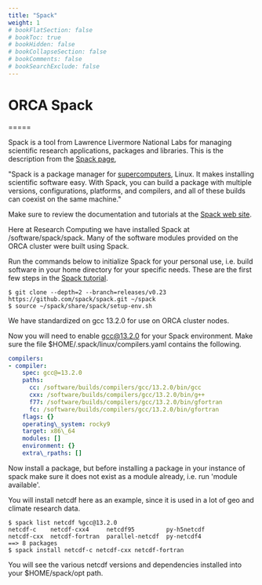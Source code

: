 ```yaml
---
title: "Spack"
weight: 1
# bookFlatSection: false
# bookToc: true
# bookHidden: false
# bookCollapseSection: false
# bookComments: false
# bookSearchExclude: false
---
```


# ORCA Spack

=====

Spack is a tool from Lawrence Livermore National Labs for managing scientific research applications, packages and libraries.  This is the description from the [Spack page](https://spack.io/about/),

"Spack is a package manager for [supercomputers](https://en.wikipedia.org/wiki/Supercomputer), Linux.  It makes installing scientific software easy. With Spack, you can build a package with multiple versions, configurations, platforms, and compilers, and all of these builds can coexist on the same machine."

Make sure to review the documentation and tutorials at the [Spack web site](https://spack.readthedocs.io/en/latest/index.html).

Here at Research Computing we have installed Spack at /software/spack/spack.  Many of the software modules provided on the ORCA cluster were built using Spack.

Run the commands below to initialize Spack for your personal use, i.e. build software in your home directory for your specific needs.  These are the first few steps in the [Spack tutorial](https://spack-tutorial.readthedocs.io/en/latest/tutorial_basics.html#).

``` script
$ git clone --depth=2 --branch=releases/v0.23 https://github.com/spack/spack.git ~/spack
$ source ~/spack/share/spack/setup-env.sh
```

We have standardized on gcc 13.2.0 for use on ORCA cluster nodes.

Now you will need to enable gcc@13.2.0 for your Spack environment.  Make sure the file $HOME/.spack/linux/compilers.yaml contains the following.
``` yaml
compilers:
- compiler:
    spec: gcc@=13.2.0
    paths:
      cc: /software/builds/compilers/gcc/13.2.0/bin/gcc
      cxx: /software/builds/compilers/gcc/13.2.0/bin/g++
      f77: /software/builds/compilers/gcc/13.2.0/bin/gfortran
      fc: /software/builds/compilers/gcc/13.2.0/bin/gfortran
    flags: {}
    operating\_system: rocky9
    target: x86\_64
    modules: []
    environment: {}
    extra\_rpaths: []
```

Now install a package, but before installing a package in your instance of spack make sure it does not exist as a module already, i.e. run 'module available'.

You will install netcdf here as an example, since it is used in a lot of geo and climate research data.
``` script
$ spack list netcdf %gcc@13.2.0
netcdf-c    netcdf-cxx4     netcdf95         py-h5netcdf
netcdf-cxx  netcdf-fortran  parallel-netcdf  py-netcdf4
==> 8 packages
$ spack install netcdf-c netcdf-cxx netcdf-fortran
```

You will see the various netcdf versions and dependencies installed into your $HOME/spack/opt path.

